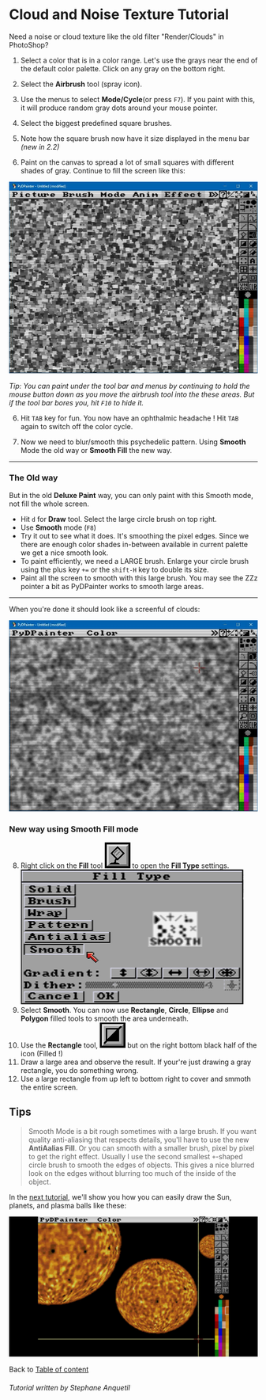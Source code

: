 # Cloud and Noise Texture Tutorial

Need a noise or cloud texture like the old filter "Render/Clouds" in PhotoShop?

1. Select a color that is in a color range. Let's use the grays near the end of the default color palette. Click on any gray on the bottom right.

2. Select the **Airbrush** tool (spray icon).

3. Use the menus to select **Mode/Cycle**(or press `F7`). If you paint with this, it will produce random gray dots around your mouse pointer.

4. Select the biggest predefined square brushes.

5. Note how the square brush now have it size displayed in the menu bar *(new in 2.2)*

6. Paint on the canvas to spread a lot of small squares with different shades of gray. Continue to fill the screen like this:

![cloud blocks](cloud_blocks.jpg)

*Tip: You can paint under the tool bar and menus by continuing to hold the mouse button down as you move the airbrush tool into the these areas. But if the tool bar bores you, hit `F10` to hide it.*

6. Hit `TAB` key for fun.
You now have an ophthalmic headache ! Hit `TAB` again to switch off the color cycle.

7. Now we need to blur/smooth this psychedelic pattern. Using **Smooth** Mode the old way or **Smooth Fill** the new way.
___
### The Old way
But in the old **Deluxe Paint** way, you can only paint with this Smooth mode, not fill the whole screen.
- Hit `d` for **Draw** tool. Select the large circle brush on top right.
- Use **Smooth** mode (`F8`)
- Try it out to see what it does. It's smoothing the pixel edges. Since we there are enough color shades in-between available in current palette we get a nice smooth look.
- To paint efficiently, we need a LARGE brush. Enlarge your circle brush using the plus key `+=` or the `shift-H` key to double its size.
- Paint all the screen to smooth with this large brush. You may see the ZZz pointer a bit as PyDPainter works to smooth large areas.
___
When you're done it should look like a screenful of clouds:

![cloud blur](cloud_blur.jpg)

### New way using Smooth Fill mode
8. Right click on the **Fill** tool ![](../../../tools/src/t-fill.png) to open the **Fill Type** settings.
![fill type](fill_type_smooth.png)
9.  Select **Smooth**. You can now use **Rectangle**, **Circle**, **Ellipse** and **Polygon** filled tools to smooth the area underneath.
10. Use the **Rectangle** tool, ![](../../../tools/src/t-rectangle.png) but on the right bottom black half of the icon (Filled !)
11. Draw a large area and observe the result. If your're just drawing a gray rectangle, you do something wrong.
12. Use a large rectangle from up left to bottom right to cover and smmoth the entire screen. 

## Tips

> Smooth Mode is a bit rough sometimes with a large brush. If you want quality anti-aliasing that respects details, you'll have to use the new **AntiAalias Fill**. Or you can smooth with a smaller brush, pixel by pixel to get the right effect. Usually I use the second smallest `+`-shaped circle brush to smooth the edges of objects. This gives a nice blurred look on the edges without blurring too much of the inside of the object.

In the [next tutorial](../plasma/Plasma.md), we'll show you how you can easily draw the Sun, planets, and plasma balls like these:

![sun wrap](sun_wrap.jpg)

Back to [Table of content](../../../TOC.md)

###### Tutorial written by Stephane Anquetil

[def]: t